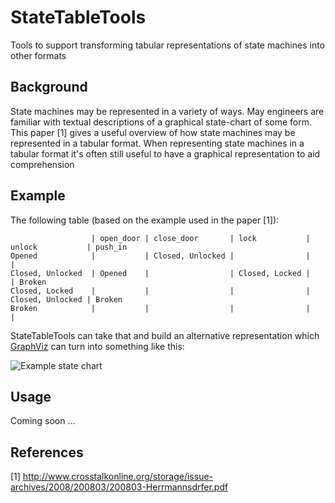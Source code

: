 StateTableTools
===============

Tools to support transforming tabular representations of state machines into other formats

Background
----------

State machines may be represented in a variety of ways.  May engineers are
familiar with textual descriptions of a graphical state-chart of some form.
This paper [1] gives a useful overview of how state machines may be
represented in a tabular format.
When representing state machines in a tabular format it's often still
useful to have a graphical representation to aid comprehension

Example
-------

The following table (based on the example used in the paper [1]):

                      | open_door | close_door       | lock           | unlock           | push_in
    Opened            |           | Closed, Unlocked |                |                  |
    Closed, Unlocked  | Opened    |                  | Closed, Locked |                  | Broken
    Closed, Locked    |           |                  |                | Closed, Unlocked | Broken
    Broken            |           |                  |                |                  |

StateTableTools can take that and build an alternative representation which
[GraphViz](http://www.graphviz.org/) can turn into something like this:

![Example state chart](https://raw.github.com/bright-tools/StateTableTools/master/test/example_2.png)

Usage
-----

Coming soon ...

References
----------

[1] http://www.crosstalkonline.org/storage/issue-archives/2008/200803/200803-Herrmannsdrfer.pdf

